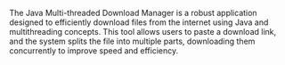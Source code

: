 The Java Multi-threaded Download Manager is a robust application designed to efficiently download files from the internet using Java and multithreading concepts. This tool allows users to paste a download link, and the system splits the file into multiple parts, downloading them concurrently to improve speed and efficiency.
